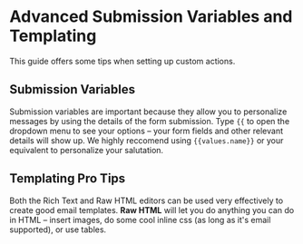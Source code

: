 # Advanced Submission Variables and Templating

This guide offers some tips when setting up custom actions.

## Submission Variables

Submission variables are important because they allow you to personalize messages by using the details of the form submission. Type `{{` to open the dropdown menu to see your options – your form fields and other relevant details will show up. We highly reccomend using `{{values.name}}` or your equivalent to personalize your salutation.

## Templating Pro Tips

Both the Rich Text and Raw HTML editors can be used very effectively to create good email templates. **Raw HTML** will let you do anything you can do in HTML – insert images, do some cool inline css (as long as it's email supported), or use tables.
